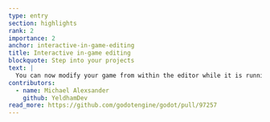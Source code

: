 ```yaml
---
type: entry
section: highlights
rank: 2
importance: 2
anchor: interactive-in-game-editing
title: Interactive in-game editing
blockquote: Step into your projects
text: |
  You can now modify your game from within the editor while it is running or paused. This includes clicking on elements within the scene, allowing you to explore your game worlds in ways not possible before.
contributors:
  - name: Michael Alexsander
    github: YeldhamDev
read_more: https://github.com/godotengine/godot/pull/97257
---
```

